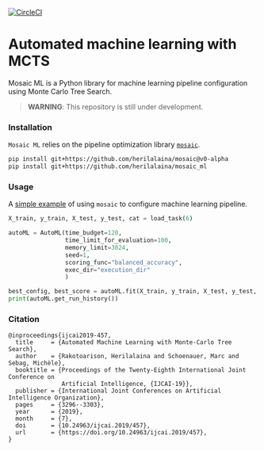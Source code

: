 [![CircleCI](https://circleci.com/gh/herilalaina/mosaic_ml/tree/master.svg?style=svg)](https://circleci.com/gh/herilalaina/mosaic_ml/tree/master)


# Automated machine learning with MCTS

Mosaic ML is a Python library for machine learning pipeline configuration
using Monte Carlo Tree Search.


> **WARNING**: This repository is still under development.



### Installation
`Mosaic ML` relies on the pipeline optimization library [`mosaic`](https://github.com/herilalaina/mosaic).
 

```bash
pip install git+https://github.com/herilalaina/mosaic@v0-alpha
pip install git+https://github.com/herilalaina/mosaic_ml
```

### Usage
A [simple example](https://github.com/herilalaina/mosaic_ml/blob/master/examples/simple_example.py) of using `mosaic` to configure machine learning pipeline.


```python
X_train, y_train, X_test, y_test, cat = load_task(6)

autoML = AutoML(time_budget=120,
                time_limit_for_evaluation=100,
                memory_limit=3024,
                seed=1,
                scoring_func="balanced_accuracy",
                exec_dir="execution_dir"
                )

best_config, best_score = autoML.fit(X_train, y_train, X_test, y_test, categorical_features=cat)
print(autoML.get_run_history())
```

### Citation
```
@inproceedings{ijcai2019-457,
  title     = {Automated Machine Learning with Monte-Carlo Tree Search},
  author    = {Rakotoarison, Herilalaina and Schoenauer, Marc and Sebag, Michèle},
  booktitle = {Proceedings of the Twenty-Eighth International Joint Conference on
               Artificial Intelligence, {IJCAI-19}},
  publisher = {International Joint Conferences on Artificial Intelligence Organization},             
  pages     = {3296--3303},
  year      = {2019},
  month     = {7},
  doi       = {10.24963/ijcai.2019/457},
  url       = {https://doi.org/10.24963/ijcai.2019/457},
}
```